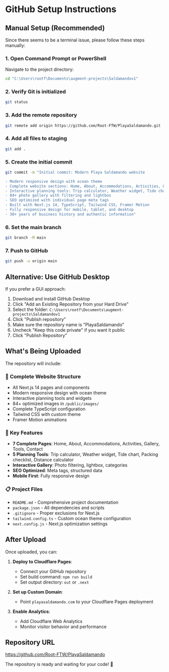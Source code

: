 # GitHub Setup Instructions

## Manual Setup (Recommended)

Since there seems to be a terminal issue, please follow these steps manually:

### 1. Open Command Prompt or PowerShell
Navigate to the project directory:
```bash
cd "C:\Users\rootf\Documents\augment-projects\Saldamandov1"
```

### 2. Verify Git is initialized
```bash
git status
```

### 3. Add the remote repository
```bash
git remote add origin https://github.com/Root-FTW/PlayaSaldamando.git
```

### 4. Add all files to staging
```bash
git add .
```

### 5. Create the initial commit
```bash
git commit -m "Initial commit: Modern Playa Saldamando website

- Modern responsive design with ocean theme
- Complete website sections: Home, About, Accommodations, Activities, Gallery, Tools, Contact  
- Interactive planning tools: Trip calculator, Weather widget, Tide chart, Packing checklist, Distance calculator
- 84+ photo gallery with filtering and lightbox
- SEO optimized with individual page meta tags
- Built with Next.js 14, TypeScript, Tailwind CSS, Framer Motion
- Fully responsive design for mobile, tablet, and desktop
- 30+ years of business history and authentic information"
```

### 6. Set the main branch
```bash
git branch -M main
```

### 7. Push to GitHub
```bash
git push -u origin main
```

## Alternative: Use GitHub Desktop

If you prefer a GUI approach:

1. Download and install GitHub Desktop
2. Click "Add an Existing Repository from your Hard Drive"
3. Select the folder: `C:\Users\rootf\Documents\augment-projects\Saldamandov1`
4. Click "Publish repository"
5. Make sure the repository name is "PlayaSaldamando"
6. Uncheck "Keep this code private" if you want it public
7. Click "Publish Repository"

## What's Being Uploaded

The repository will include:

### 📁 **Complete Website Structure**
- All Next.js 14 pages and components
- Modern responsive design with ocean theme
- Interactive planning tools and widgets
- 84+ optimized images in `/public/images/`
- Complete TypeScript configuration
- Tailwind CSS with custom theme
- Framer Motion animations

### 🚀 **Key Features**
- **7 Complete Pages**: Home, About, Accommodations, Activities, Gallery, Tools, Contact
- **5 Planning Tools**: Trip calculator, Weather widget, Tide chart, Packing checklist, Distance calculator
- **Interactive Gallery**: Photo filtering, lightbox, categories
- **SEO Optimized**: Meta tags, structured data
- **Mobile First**: Fully responsive design

### 📋 **Project Files**
- `README.md` - Comprehensive project documentation
- `package.json` - All dependencies and scripts
- `.gitignore` - Proper exclusions for Next.js
- `tailwind.config.ts` - Custom ocean theme configuration
- `next.config.js` - Next.js optimization settings

## After Upload

Once uploaded, you can:

1. **Deploy to Cloudflare Pages**:
   - Connect your GitHub repository
   - Set build command: `npm run build`
   - Set output directory: `out` or `.next`

2. **Set up Custom Domain**:
   - Point `playasaldamando.com` to your Cloudflare Pages deployment

3. **Enable Analytics**:
   - Add Cloudflare Web Analytics
   - Monitor visitor behavior and performance

## Repository URL
https://github.com/Root-FTW/PlayaSaldamando

The repository is ready and waiting for your code! 🚀
